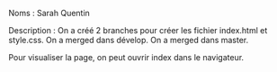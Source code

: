 Noms :
Sarah
Quentin

Description :
On a créé 2 branches pour créer les fichier index.html et style.css.
On a merged dans dévelop.
On a merged dans master.

Pour visualiser la page, on peut ouvrir index dans le navigateur.
